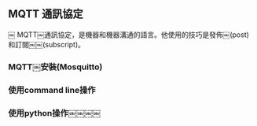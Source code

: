 ## MQTT 通訊協定
￼ MQTT￼通訊協定，是機器和機器溝通的語言。他使用的技巧是發佈￼(post)和訂閱￼￼(subscript)。

### MQTT￼安裝(Mosquitto)
### 使用command line操作
### 使用python操作￼￼￼￼